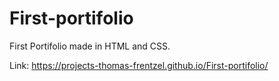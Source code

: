 # First-portifolio

First Portifolio made in HTML and CSS.

 Link: https://projects-thomas-frentzel.github.io/First-portifolio/
